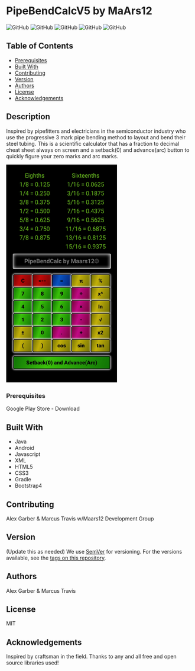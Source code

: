# PipeBendCalcV5 by MaArs12

![GitHub](https://img.shields.io/github/repo-size/Maars12/PipeBendCalcV5?style=plastic) ![GitHub](https://img.shields.io/github/last-commit/Maars12/PipeBendCalcV5?style=plastic) ![GitHub](https://img.shields.io/github/languages/top/Maars12/PipeBendCalcV5?style=plastic) ![GitHub](https://img.shields.io/github/license/Maars12/PipeBendCalcV5?style=plastic) ![GitHub](https://img.shields.io/github/followers/Maars12?style=social)

## Table of Contents

* [Prerequisites](#prerequisites)
* [Built With](#built-with)
* [Contributing](#contributing)
* [Version](#version)
* [Authors](#authors)
* [License](#license)
* [Acknowledgements](#acknowledgements)

## Description

Inspired by pipefitters and electricians in the semiconductor industry who use the progressive 3 mark pipe bending method to layout and bend their steel tubing. This is a scientific calculator that has a fraction to decimal cheat sheet always on screen and a setback(0) and advance(arc) button to quickly figure your zero marks and arc marks.

<img src="./app/src/main/assets/images/PipeBendCalc1.jpg" width="300"/>

### Prerequisites

Google Play Store - Download

## Built With

* Java 
* Android 
* Javascript 
* XML 
* HTML5 
* CSS3 
* Gradle
* Bootstrap4

## Contributing

Alex Garber & Marcus Travis w/Maars12 Development Group

## Version
(Update this as needed)
We use [SemVer](http://semver.org/) for versioning. For the versions available, see the [tags on this repository](https://github.com/your/project/tags). 

## Authors

Alex Garber & Marcus Travis

## License

MIT

## Acknowledgements

Inspired by craftsman in the field.
Thanks to any and all free and open source libraries used!
